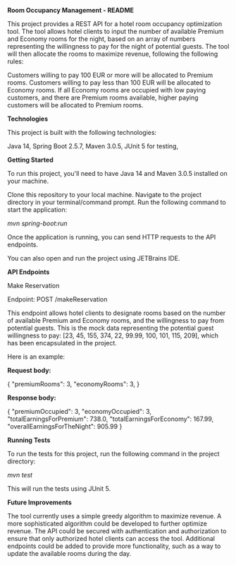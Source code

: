 **Room Occupancy Management - README**

This project provides a REST API for a hotel room occupancy optimization tool. The tool allows hotel clients to input the number of available Premium and Economy rooms for the night, based on an array of numbers representing the willingness to pay for the night of potential guests. The tool will then allocate the rooms to maximize revenue, following the following rules:

Customers willing to pay 100 EUR or more will be allocated to Premium rooms.
Customers willing to pay less than 100 EUR will be allocated to Economy rooms.
If all Economy rooms are occupied with low paying customers, and there are Premium rooms available, higher paying customers will be allocated to Premium rooms.

**Technologies**

This project is built with the following technologies:

Java 14,
Spring Boot 2.5.7,
Maven 3.0.5,
JUnit 5 for testing,

**Getting Started**

To run this project, you'll need to have Java 14 and Maven 3.0.5 installed on your machine.

Clone this repository to your local machine.
Navigate to the project directory in your terminal/command prompt.
Run the following command to start the application:

_mvn spring-boot:run_

Once the application is running, you can send HTTP requests to the API endpoints.

You can also open and run the project using JETBrains IDE.

**API Endpoints**

Make Reservation

Endpoint: POST /makeReservation

This endpoint allows hotel clients to designate rooms based on the number of available Premium and Economy rooms, and the willingness to pay from potential guests. This is the mock data representing the potential guest willingness to pay: [23, 45, 155, 374, 22, 99.99, 100, 101, 115, 209], which has been encapsulated in the project.

Here is an example:


**Request body:**

{
"premiumRooms": 3,
"economyRooms": 3,
}

**Response body:**

{
"premiumOccupied": 3,
"economyOccupied": 3,
"totalEarningsForPremium": 738.0,
"totalEarningsForEconomy": 167.99,
"overallEarningsForTheNight": 905.99
}

**Running Tests**

To run the tests for this project, run the following command in the project directory:

_mvn test_

This will run the tests using JUnit 5.

**Future Improvements**

The tool currently uses a simple greedy algorithm to maximize revenue. A more sophisticated algorithm could be developed to further optimize revenue.
The API could be secured with authentication and authorization to ensure that only authorized hotel clients can access the tool.
Additional endpoints could be added to provide more functionality, such as a way to update the available rooms during the day.
